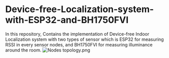 # Device-free-Localization-system-with-ESP32-and-BH1750FVI
   In this repository, Contains the implementation of Device-free Indoor Localization system with two types of sensor which is ESP32 for measuring RSSI in every sensor nodes, and BH1750FVI for measuring illuminance around the room.
![Nodes topology.png](https://github.com/doodidam/Device-free-Indoor-Localization-system-with-ESP32-and-BH1750FVI/blob/main/Nodes%20topology.png)
